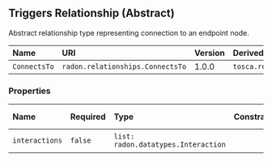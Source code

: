 ## Triggers Relationship (Abstract)

Abstract relationship type representing connection to an endpoint node.

| Name | URI | Version | Derived From |
|:---- |:--- |:------- |:------------ |
| `ConnectsTo` | `radon.relationships.ConnectsTo` | 1.0.0 | `tosca.relationships.ConnectsTo` |

### Properties

| Name | Required | Type | Constraint | Default Value| Description |
|:---- |:-------- |:---- |:---------- |:-----------  |:----------- |
| `interactions` | `false` | `list: radon.datatypes.Interaction` |   |   | List of interactions |
